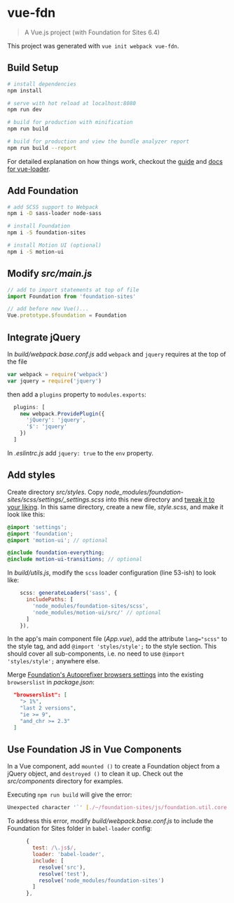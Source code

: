 # vue-fdn

> A Vue.js project (with Foundation for Sites 6.4)

This project was generated with `vue init webpack vue-fdn`.

## Build Setup

``` bash
# install dependencies
npm install

# serve with hot reload at localhost:8080
npm run dev

# build for production with minification
npm run build

# build for production and view the bundle analyzer report
npm run build --report
```

For detailed explanation on how things work, checkout the [guide](http://vuejs-templates.github.io/webpack/) and [docs for vue-loader](http://vuejs.github.io/vue-loader).

## Add Foundation

``` bash
# add SCSS support to Webpack
npm i -D sass-loader node-sass

# install Foundation
npm i -S foundation-sites

# install Motion UI (optional)
npm i -S motion-ui
```

## Modify *src/main.js*

``` javascript
// add to import statements at top of file
import Foundation from 'foundation-sites'

// add before new Vue()...
Vue.prototype.$foundation = Foundation
```

## Integrate jQuery

In *build/webpack.base.conf.js* add `webpack` and `jquery` requires at the top of the file

``` javascript
var webpack = require('webpack')
var jquery = require('jquery')
```

then add a `plugins` property to `modules.exports`:

``` javascript
  plugins: [
    new webpack.ProvidePlugin({
      'jQuery': 'jquery',
      '$': 'jquery'
    })
  ]
```

In *.eslintrc.js* add `jquery: true` to the `env` property.

## Add styles

Create directory *src/styles*. Copy *node_modules/foundation-sites/scss/settings/_settings.scss* into this new directory and [tweak it to your liking](https://foundation.zurb.com/sites/docs/sass.html#the-settings-file). In this same directory, create a new file, *style.scss*, and make it look like this:

``` scss
@import 'settings';
@import 'foundation';
@import 'motion-ui'; // optional

@include foundation-everything;
@include motion-ui-transitions; // optional
```

In *build/utils.js*, modify the `scss` loader configuration (line 53-ish) to look like:

``` javascript
    scss: generateLoaders('sass', {
      includePaths: [
        'node_modules/foundation-sites/scss',
        'node_modules/motion-ui/src/' // optional
      ]
    }),
```

In the app's main component file (*App.vue*), add the attribute `lang="scss"` to the style tag, and add `@import 'styles/style';` to the style section. This should cover all sub-components, i.e. no need to use `@import 'styles/style';` anywhere else.

Merge [Foundation's Autoprefixer browsers settings](https://foundation.zurb.com/sites/docs/sass.html#autoprefixer-required) into the existing `browserslist` in *package.json*:

``` json
  "browserslist": [
    "> 1%",
    "last 2 versions",
    "ie >= 9",
    "and_chr >= 2.3"
  ]
```

## Use Foundation JS in Vue Components

In a Vue component, add `mounted ()` to create a Foundation object from a jQuery object, and `destroyed ()` to clean it up. Check out the *src/components* directory for examples.

Executing `npm run build` will give the error:
``` bash
Unexpected character '`' [./~/foundation-sites/js/foundation.util.core.js:24,0]
```

To address this error, modify *build/webpack.base.conf.js* to include the Foundation for Sites folder in `babel-loader` config:

``` javascript
      {
        test: /\.js$/,
        loader: 'babel-loader',
        include: [
          resolve('src'),
          resolve('test'),
          resolve('node_modules/foundation-sites')
        ]
      },
```
